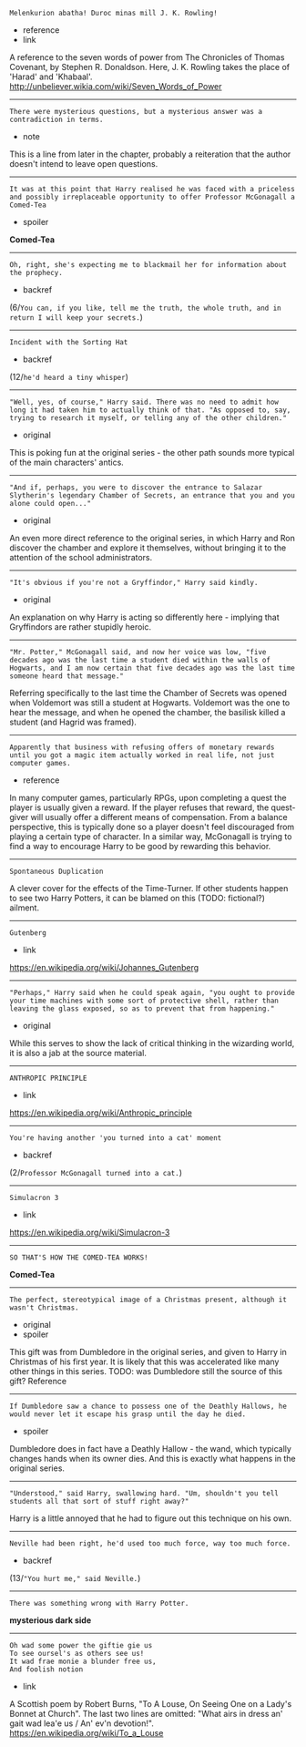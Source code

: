 ```
Melenkurion abatha! Duroc minas mill J. K. Rowling!
```

* reference
* link

A reference to the seven words of power from The Chronicles of Thomas
Covenant, by Stephen R. Donaldson.  Here, J. K. Rowling takes the
place of 'Harad' and 'Khabaal'.
http://unbeliever.wikia.com/wiki/Seven_Words_of_Power

---

```
There were mysterious questions, but a mysterious answer was a
contradiction in terms.
```

* note

This is a line from later in the chapter, probably a reiteration that
the author doesn't intend to leave open questions.

---

```
It was at this point that Harry realised he was faced with a priceless
and possibly irreplaceable opportunity to offer Professor McGonagall a
Comed-Tea
```

* spoiler

**Comed-Tea**

---

```
Oh, right, she's expecting me to blackmail her for information about
the prophecy.
```

* backref

(6/`You can, if you like, tell me the truth, the whole truth, and in
return I will keep your secrets.`)

---

```
Incident with the Sorting Hat
```

* backref

(12/`he'd heard a tiny whisper`)

---

```
"Well, yes, of course," Harry said. There was no need to admit how
long it had taken him to actually think of that. "As opposed to, say,
trying to research it myself, or telling any of the other children."
```

* original

This is poking fun at the original series - the other path sounds more
typical of the main characters' antics.

---

```
"And if, perhaps, you were to discover the entrance to Salazar
Slytherin's legendary Chamber of Secrets, an entrance that you and you
alone could open..."
```

* original

An even more direct reference to the original series, in which Harry
and Ron discover the chamber and explore it themselves, without
bringing it to the attention of the school administrators.

---

```
"It's obvious if you're not a Gryffindor," Harry said kindly.
```

* original

An explanation on why Harry is acting so differently here - implying
that Gryffindors are rather stupidly heroic.

---

```
"Mr. Potter," McGonagall said, and now her voice was low, "five
decades ago was the last time a student died within the walls of
Hogwarts, and I am now certain that five decades ago was the last time
someone heard that message."
```

Referring specifically to the last time the Chamber of Secrets was
opened when Voldemort was still a student at Hogwarts.  Voldemort was
the one to hear the message, and when he opened the chamber, the
basilisk killed a student (and Hagrid was framed).

---

```
Apparently that business with refusing offers of monetary rewards
until you got a magic item actually worked in real life, not just
computer games.
```

* reference

In many computer games, particularly RPGs, upon completing a quest the
player is usually given a reward.  If the player refuses that reward,
the quest-giver will usually offer a different means of compensation.
From a balance perspective, this is typically done so a player doesn't
feel discouraged from playing a certain type of character.  In a
similar way, McGonagall is trying to find a way to encourage Harry to
be good by rewarding this behavior.

---

```
Spontaneous Duplication
```

A clever cover for the effects of the Time-Turner.  If other students
happen to see two Harry Potters, it can be blamed on this (TODO:
fictional?) ailment.

---

```
Gutenberg
```

* link

https://en.wikipedia.org/wiki/Johannes_Gutenberg

---

```
"Perhaps," Harry said when he could speak again, "you ought to provide
your time machines with some sort of protective shell, rather than
leaving the glass exposed, so as to prevent that from happening."
```

* original

While this serves to show the lack of critical thinking in the
wizarding world, it is also a jab at the source material.

---

```
ANTHROPIC PRINCIPLE
```

* link

https://en.wikipedia.org/wiki/Anthropic_principle

---

```
You're having another 'you turned into a cat' moment
```

* backref

(2/`Professor McGonagall turned into a cat.`)

---

```
Simulacron 3
```

* link

https://en.wikipedia.org/wiki/Simulacron-3

---

```
SO THAT'S HOW THE COMED-TEA WORKS!
```

**Comed-Tea**

---

```
The perfect, stereotypical image of a Christmas present, although it
wasn't Christmas.
```

* original
* spoiler

This gift was from Dumbledore in the original series, and given to
Harry in Christmas of his first year.  It is likely that this was
accelerated like many other things in this series.  TODO: was
Dumbledore still the source of this gift?  Reference

---

```
If Dumbledore saw a chance to possess one of the Deathly Hallows, he
would never let it escape his grasp until the day he died.
```

* spoiler

Dumbledore does in fact have a Deathly Hallow - the wand, which
typically changes hands when its owner dies.  And this is exactly what
happens in the original series.

---

```
"Understood," said Harry, swallowing hard. "Um, shouldn't you tell
students all that sort of stuff right away?"
```

Harry is a little annoyed that he had to figure out this technique on
his own.

---

```
Neville had been right, he'd used too much force, way too much force.
```

* backref

(13/`"You hurt me," said Neville.`)

---

```
There was something wrong with Harry Potter.
```

**mysterious dark side**

---

```
Oh wad some power the giftie gie us
To see oursel's as others see us!
It wad frae monie a blunder free us,
And foolish notion
```

* link

A Scottish poem by Robert Burns, "To A Louse, On Seeing One on a
Lady's Bonnet at Church".  The last two lines are omitted: "What airs
in dress an' gait wad lea'e us / An' ev'n devotion!".
https://en.wikipedia.org/wiki/To_a_Louse

